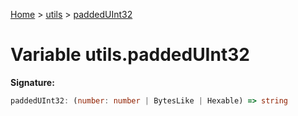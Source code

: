 [Home](../../../index.md) &gt; [utils](../../utils.md) &gt; [paddedUInt32](./paddeduint32.md)

# Variable utils.paddedUInt32

<b>Signature:</b>

```typescript
paddedUInt32: (number: number | BytesLike | Hexable) => string
```
